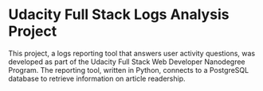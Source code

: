 # Udacity Full Stack Logs Analysis Project

This project, a logs reporting tool that answers user activity questions, was developed as part of the Udacity Full Stack Web Developer Nanodegree Program. The reporting tool, written in Python, connects to a PostgreSQL database to retrieve information on article readership.